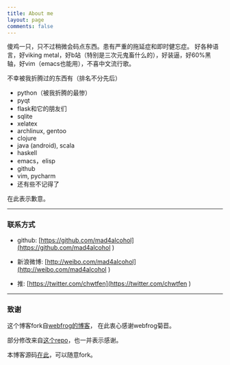 ```yaml
---
title: About me
layout: page
comments: false
---
```


傻鸡一只，只不过稍微会码点东西。患有严重的拖延症和即时健忘症。
好各种语言，好viking metal，好b站（特别是三次元鬼畜什么的），好装逼，好60%黑轴，好vim（emacs也能用），不喜中文流行歌。

不幸被我折腾过的东西有（排名不分先后）

* python（被我折腾的最惨）
* pyqt
* flask和它的朋友们
* sqlite
* xelatex
* archlinux, gentoo
* clojure
* java (android), scala
* haskell
* emacs，elisp
* github
* vim, pycharm
* 还有些不记得了


在此表示歉意。

----

### 联系方式

* github: [https://github.com/mad4alcohol](https://github.com/mad4alcohol )

* 新浪微博: [http://weibo.com/mad4alcohol](http://weibo.com/mad4alcohol )

* 推: [https://twitter.com/chwtfen](https://twitter.com/chwtfen )

---

### 致谢

这个博客fork自[webfrog的博客](https://github.com/webfrogs/webfrogs.github.com )，
在此衷心感谢webfrog菊苣。

部分修改来自[这个repo](https://github.com/plusjade/jekyll-bootstrap )，也一并表示感谢。

本博客源码[在此](https://github.com/mad4alcohol/mad4a-blog )，可以随意fork。

